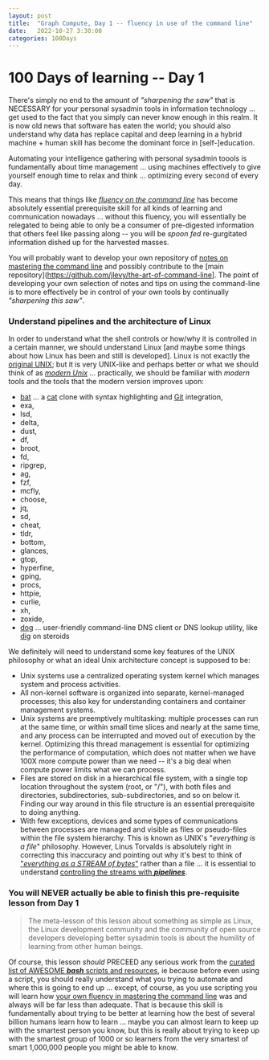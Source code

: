 ```yaml
---
layout: post
title:  "Graph Compute, Day 1 -- fluency in use of the command line"
date:   2022-10-27 3:30:00
categories: 100Days
---
```



# 100 Days of learning -- Day 1

There's simply no end to the amount of *"sharpening the saw"* that is NECESSARY for your personal sysadmin tools in information technology ... get used to the fact that you simply can never know enough in this realm. It is now old news that software has eaten the world; you should also understand why data has replace capital and deep learning in a hybrid machine + human skill has become the dominant force in [self-]education. 

Automating your intelligence gathering with personal sysadmin toools is fundamentally about time management ... using machines effectively to give yourself enough time to relax and think ... optimizing every second of every day.

This means that things like [*fluency on the command line*](https://github.com/jlevy/the-art-of-command-line) has become absolutely essential prerequisite skill for all kinds of learning and communication nowadays ... without this fluency, you will essentially be relegated to being able to only be a consumer of pre-digested information that others feel like passing along -- you will be *spoon fed* re-gurgitated information dished up for the harvested masses.

You will probably want to develop your own repository of [notes on mastering the command line](https://github.com/BrunoScience/notes-on-the-art-of-command-line) and possibly contribute to the [main repository](https://github.com/jlevy/the-art-of-command-line]. The point of developing your own selection of notes and tips on using the command-line is to more effectively be in control of your own tools by continually *"sharpening this saw"*. 

### Understand pipelines and the architecture of Linux

In order to understand what the shell controls or how/why it is controlled in a certain manner, we should understand Linux [and maybe some things about how Linux has been and still is developed]. Linux is not exactly the [original UNIX](https://www.cs.dartmouth.edu/~doug/reader.pdf); but it is very UNIX-like and perhaps better or what we should think of as [*modern Unix*](https://github.com/ibraheemdev/modern-unix) ... practically, we should be familiar with *modern* tools and the tools that the modern version improves upon: 

* [bat](https://github.com/sharkdp/bat) ... a [cat](https://en.wikipedia.org/wiki/Cat_(Unix)) clone with syntax highlighting and [Git](https://git-scm.com/book/en/v2) integration, 
* exa, 
* lsd, 
* delta, 
* dust, 
* df, 
* broot, 
* fd, 
* ripgrep,
* ag, 
* fzf,
* mcfly, 
* choose, 
* jq, 
* sd, 
* cheat, 
* tldr, 
* bottom, 
* glances, 
* gtop, 
* hyperfine, 
* gping, 
* procs, 
* httpie, 
* curlie, 
* xh, 
* zoxide, 
* [dog](https://github.com/ogham/dog) ... user-friendly command-line DNS client or DNS lookup utility, like [dig](https://www.diggui.com/dig-command-manual.php) on steroids 


We definitely will need to understand some key features of the UNIX philosophy or what an ideal Unix architecture concept is supposed to be:

* Unix systems use a centralized operating system kernel which manages system and process activities.
* All non-kernel software is organized into separate, kernel-managed processes; this also key for understanding containers and container management systems.
* Unix systems are preemptively multitasking: multiple processes can run at the same time, or within small time slices and nearly at the same time, and any process can be interrupted and moved out of execution by the kernel. Optimizing this thread management is essential for optimizing the performance of computation, which does not matter when we have 100X more compute power than we need -- it's a big deal when compute power limits what we can process.
* Files are stored on disk in a hierarchical file system, with a single top location throughout the system (root, or "/"), with both files and directories, subdirectories, sub-subdirectories, and so on below it. Finding our way around in this file structure is an essential prerequisite to doing anything.
* With few exceptions, devices and some types of communications between processes are managed and visible as files or pseudo-files within the file system hierarchy. This is known as UNIX's "*everything is a file*" philosophy. However, Linus Torvalds is absolutely right in correcting this inaccuracy and pointing out why it's best to think of ["*everything as a STREAM of bytes*"](https://yarchive.net/comp/linux/everything_is_file.html) rather than a file ... it is essential to understand [controlling the streams with ***pipelines***](https://www.gnu.org/software/bash/manual/html_node/Pipelines.html).


### You will NEVER actually be able to finish this pre-requisite lesson from Day 1

> The meta-lesson of this lesson about something as simple as Linux, the Linux development community and the community of open source developers developing better sysadmin tools is about the humility of learning from other human beings.

Of course, this lesson *should* PRECEED any serious work from the [curated list of AWESOME ***bash*** scripts and resources](https://github.com/awesome-lists/awesome-bash), ie because before even using a script, you should really understand what you trying to automate and where this is going to end up ... except, of course, as you use scripting you will learn how [your own fluency in mastering the command line](https://github.com/BrunoScience/notes-on-the-art-of-command-line) was and always will be far less than adequate. That is because this skill is fundamentally about trying to be better at learning how the best of several billion humans learn how to learn ... maybe you can almost learn to keep up with the smartest person you know, but this is really about trying to keep up with the smartest group of 1000 or so learners from the very smartest of smart 1,000,000 people you might be able to know. 
